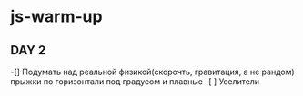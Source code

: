 # js-warm-up

## DAY 2

-[] Подумать над реальной физикой(скорочть, гравитация, а не рандом)
прыжки по горизонтали под градусом и плавные -[ ] Уселители
